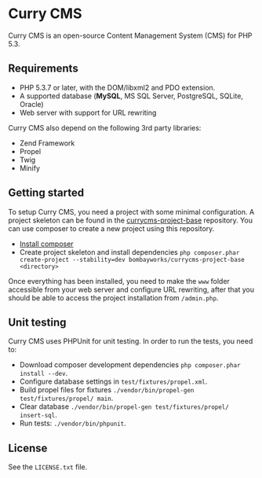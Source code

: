 # Curry CMS

Curry CMS is an open-source Content Management System (CMS) for PHP 5.3.

## Requirements

* PHP 5.3.7 or later, with the DOM/libxml2 and PDO extension.
* A supported database (**MySQL**, MS SQL Server, PostgreSQL, SQLite, Oracle)
* Web server with support for URL rewriting

Curry CMS also depend on the following 3rd party libraries:

* Zend Framework
* Propel
* Twig
* Minify

## Getting started

To setup Curry CMS, you need a project with some minimal configuration. A project skeleton
can be found in the [currycms-project-base](https://github.com/bombayworks/currycms-project-base)
repository. You can use composer to create a new project using this repository.

* [Install composer](http://getcomposer.org)
* Create project skeleton and install dependencies `php composer.phar create-project --stability=dev bombayworks/currycms-project-base <directory>`

Once everything has been installed, you need to make the `www` folder accessible from your
web server and configure URL rewriting, after that you should be able to access the project
installation from `/admin.php`.

## Unit testing

Curry CMS uses PHPUnit for unit testing. In order to run the tests, you need to:

* Download composer development dependencies `php composer.phar install --dev`.
* Configure database settings in `test/fixtures/propel.xml`.
* Build propel files for fixtures `./vendor/bin/propel-gen test/fixtures/propel/ main`.
* Clear database `./vendor/bin/propel-gen test/fixtures/propel/ insert-sql`.
* Run tests: `./vendor/bin/phpunit`.

## License

See the `LICENSE.txt` file.

